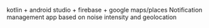 kotlin + android studio + firebase + google maps/places 
Notification management app based on noise intensity and geolocation
